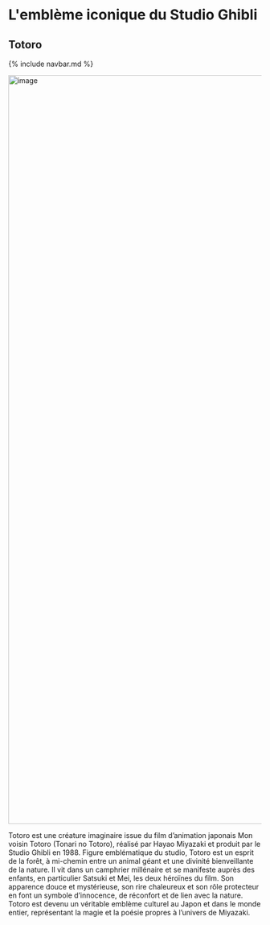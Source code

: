 # L'emblème iconique du Studio Ghibli
## Totoro

{% include navbar.md %}

<img width="1080" height="1487" alt="image" src="https://github.com/user-attachments/assets/e6d0c335-d955-45fe-b979-6858104f64d7" />




Totoro est une créature imaginaire issue du film d’animation japonais Mon voisin Totoro (Tonari no Totoro), réalisé par Hayao Miyazaki et produit par le Studio Ghibli en 1988. Figure emblématique du studio, Totoro est un esprit de la forêt, à mi-chemin entre un animal géant et une divinité bienveillante de la nature. Il vit dans un camphrier millénaire et se manifeste auprès des enfants, en particulier Satsuki et Mei, les deux héroïnes du film. Son apparence douce et mystérieuse, son rire chaleureux et son rôle protecteur en font un symbole d’innocence, de réconfort et de lien avec la nature. Totoro est devenu un véritable emblème culturel au Japon et dans le monde entier, représentant la magie et la poésie propres à l’univers de Miyazaki.
